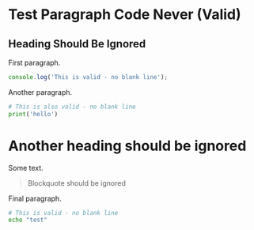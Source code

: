 # Test Paragraph Code Never (Valid)

## Heading Should Be Ignored

First paragraph.
```javascript
console.log('This is valid - no blank line');
```

Another paragraph.
```python
# This is also valid - no blank line
print('hello')
```

# Another heading should be ignored

Some text.

> Blockquote should be ignored

Final paragraph.
```bash
# This is valid - no blank line
echo "test"
```
